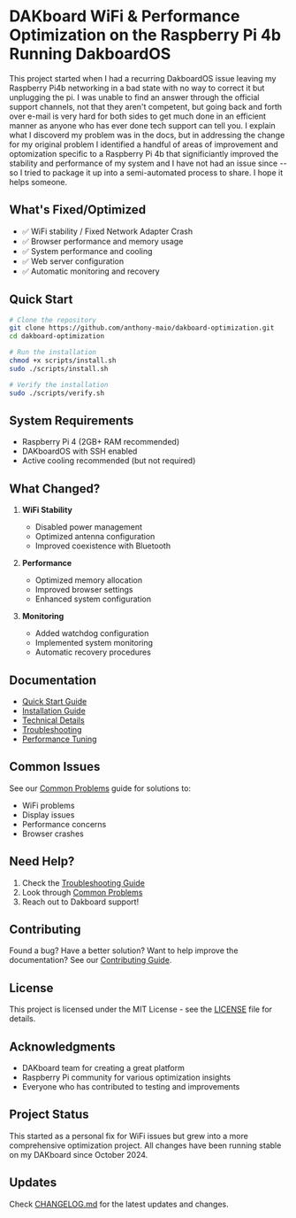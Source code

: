 # DAKboard WiFi & Performance Optimization on the Raspberry Pi 4b Running DakboardOS

This project started when I had a recurring DakboardOS issue leaving my Raspberry Pi4b networking in a bad state with no way to correct it but unplugging the pi. I was unable to find an answer through the official support channels, not that they aren't competent, but going back and forth over e-mail is very hard for both sides to get much done in an efficient manner as anyone who has ever done tech support can tell you.  I explain what I discoverd my problem was in the docs, but in addressing the change for my original problem I identified a handful of areas of improvement and optomization specific to a Raspberry Pi 4b that significiantly improved the stability and performance of my system and I have not had an issue since -- so I tried to package it up into a semi-automated process to share. I hope it helps someone.

## What's Fixed/Optimized
- ✅ WiFi stability / Fixed Network Adapter Crash
- ✅ Browser performance and memory usage
- ✅ System performance and cooling
- ✅ Web server configuration
- ✅ Automatic monitoring and recovery

## Quick Start
```bash
# Clone the repository
git clone https://github.com/anthony-maio/dakboard-optimization.git
cd dakboard-optimization

# Run the installation
chmod +x scripts/install.sh
sudo ./scripts/install.sh

# Verify the installation
sudo ./scripts/verify.sh
```

## System Requirements
- Raspberry Pi 4 (2GB+ RAM recommended)
- DAKboardOS with SSH enabled
- Active cooling recommended (but not required)

## What Changed?
1. **WiFi Stability**
   - Disabled power management
   - Optimized antenna configuration
   - Improved coexistence with Bluetooth

2. **Performance**
   - Optimized memory allocation
   - Improved browser settings
   - Enhanced system configuration

3. **Monitoring**
   - Added watchdog configuration
   - Implemented system monitoring
   - Automatic recovery procedures

## Documentation
- [Quick Start Guide](docs/quickstart.md)
- [Installation Guide](docs/installation-guide.md)
- [Technical Details](docs/technical-changes.md)
- [Troubleshooting](docs/troubleshooting.md)
- [Performance Tuning](docs/performance-tuning.md)

## Common Issues
See our [Common Problems](docs/common-problems.md) guide for solutions to:
- WiFi problems
- Display issues
- Performance concerns
- Browser crashes

## Need Help?
1. Check the [Troubleshooting Guide](docs/troubleshooting.md)
2. Look through [Common Problems](docs/common-problems.md)
3. Reach out to Dakboard support!

## Contributing
Found a bug? Have a better solution? Want to help improve the documentation?
See our [Contributing Guide](CONTRIBUTING.md).

## License
This project is licensed under the MIT License - see the [LICENSE](LICENSE) file for details.

## Acknowledgments
- DAKboard team for creating a great platform
- Raspberry Pi community for various optimization insights
- Everyone who has contributed to testing and improvements

## Project Status
This started as a personal fix for WiFi issues but grew into a more comprehensive optimization project. All changes have been running stable on my DAKboard since October 2024.

## Updates
Check [CHANGELOG.md](CHANGELOG.md) for the latest updates and changes.
